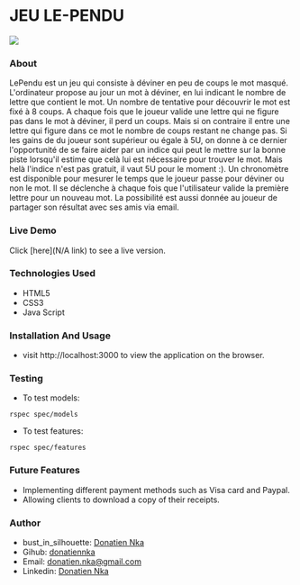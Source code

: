 # JEU LE-PENDU 

<img src="images/Screenshot 2023-10-21 110213.png">

### About
LePendu est un jeu qui consiste à déviner en peu de coups le mot masqué. L'ordinateur propose au jour un mot à déviner, en lui indicant le nombre de lettre que contient le mot. Un nombre de tentative pour découvrir le mot est fixé à 8 coups. A chaque fois que le joueur valide une lettre qui ne figure pas dans le mot à déviner, il perd un coups. Mais si on contraire il entre une lettre qui figure dans ce mot le nombre de coups restant ne change pas. 
Si les gains de du joueur sont supérieur ou égale à 5U, on donne à ce dernier l'opportunité de se faire aider par un indice qui peut le mettre sur la bonne piste lorsqu'il estime que celà lui est nécessaire pour trouver le mot. Mais helà l'indice n'est pas gratuit, il vaut 5U pour le moment :). Un chronomètre est disponible pour mesurer le temps que le joueur passe pour déviner ou non le mot. Il se déclenche à chaque fois que l'utilisateur valide la première lettre pour un nouveau mot.
La possibilité est aussi donnée au joueur de partager son résultat avec ses amis via email.

### Live Demo 
Click [here](N/A link) to see a live version.

### Technologies Used

* HTML5
* CSS3
* Java Script

### Installation And Usage

* visit http://localhost:3000 to view the application on the browser.

### Testing
* To test models:
```
rspec spec/models
```
* To test features:
```
rspec spec/features
```

### Future Features
* Implementing different payment methods such as Visa card and Paypal.
* Allowing clients to download a copy of their receipts.

### Author
* bust_in_silhouette: [Donatien Nka](https://github.com/donatiennka)
* Gihub: [donatiennka](https://github.com/donatiennka)
* Email: [donatien.nka@gmail.com](mailto:donatien.nka@gmail.com)
* Linkedin: [Donatien Nka](https://www.linkedin.com/in/donatiennka/)